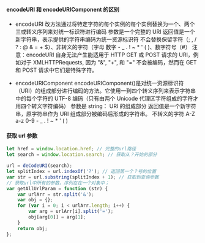 #### encodeURI 和 encodeURIComponent 的区别

-   encodeURI
    改方法通过将特定字符的每个实例的每个实例替换为一个、两个三或转义序列来对统一标识符进行编码
    参数是一个完整的 URI
    返回值是一个新字符串，表示提供的字符串编码为统一资源标识符
    不会替换保留字符（; , / ? : @ & = + \$）、非转义的字符（字母 数字 - \_ . ! ~ \* ' ( )、数字符号（#）
    注意：encodeURI 自身无法产生能适用于 HTTP GET 或 POST 请求的 URI，例如对于 XMLHTTPRequests, 因为 "&", "+", 和 "=" 不会被编码，然而在 GET 和 POST 请求中它们是特殊字符。

-   encodeURIComponent
    encodeURIComponent()是对统一资源标识符（URI）的组成部分进行编码的方法。它使用一到四个转义序列来表示字符串中的每个字符的 UTF-8 编码（只有由两个 Unicode 代理区字符组成的字符才用四个转义字符编码）
    参数是 string： URI 的组成部分
    返回值是一个新字符串，原字符串作为 URI 组成部分被编码后形成的字符串。
    不转义的字符
    A-Z a-z 0-9 - \_ . ! ~ \* ' ( )

#### 获取 url 参数

```js
let href = window.location.href; // 完整的url路径
let search = window.location.search; // 获取从？开始的部分

url = deCodeURI(search);
let splitIndex = url.indexOf('?'); // 返回第一个？号的位置
var str = url.substring(splitIndex + 1); // 获取到查询参数
// 获取url中所有的参数，序列在在一个对象中；
var getAllUrlParam = function (str) {
    var urlArr = str.split('&');
    var obj = {};
    for (var i = 0; i < urlArr.length; i++) {
        var arg = urlArr[i].split('=');
        obj[arg[0]] = arg[1];
    }
    return obj;
};
```
